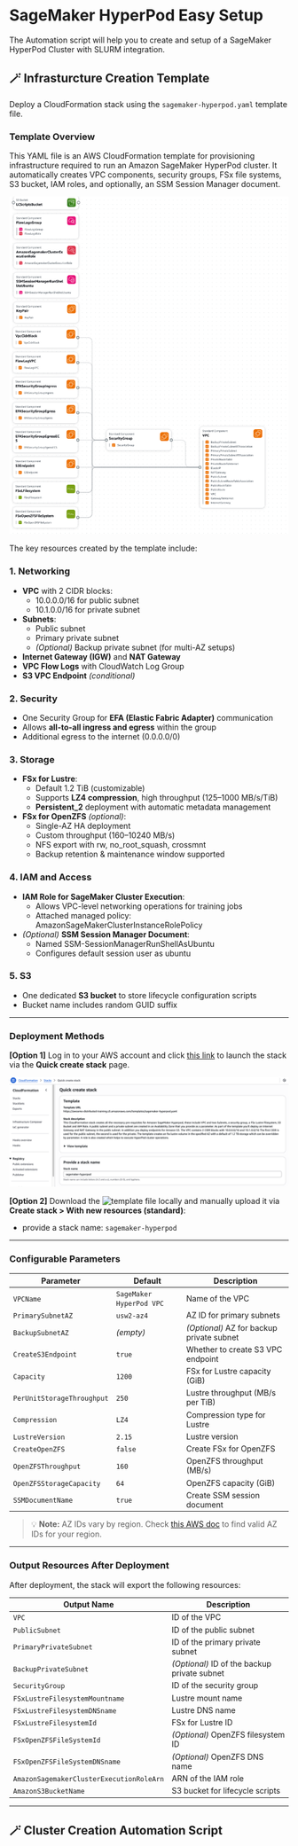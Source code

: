 # SageMaker HyperPod Easy Setup

The Automation script will help you to create and setup of a SageMaker HyperPod Cluster with SLURM integration.

## 🪄 Infrasturcture Creation Template

Deploy a CloudFormation stack using the `sagemaker-hyperpod.yaml` template file.

### Template Overview

This YAML file is an AWS CloudFormation template for provisioning infrastructure required to run an Amazon SageMaker HyperPod cluster. It automatically creates VPC components, security groups, FSx file systems, S3 bucket, IAM roles, and optionally, an SSM Session Manager document.

![Resource diagram defined by sagemaker-hyperpod.yaml](./img/infrastructure-by-template.png)

The key resources created by the template include:

### **1. Networking**

- **VPC** with 2 CIDR blocks:
    - 10.0.0.0/16 for public subnet
    - 10.1.0.0/16 for private subnet
- **Subnets**:
    - Public subnet
    - Primary private subnet
    - *(Optional)* Backup private subnet (for multi-AZ setups)
- **Internet Gateway (IGW)** and **NAT Gateway**
- **VPC Flow Logs** with CloudWatch Log Group
- **S3 VPC Endpoint** *(conditional)*
  

### **2. Security**

- One Security Group for **EFA (Elastic Fabric Adapter)** communication
- Allows **all-to-all ingress and egress** within the group
- Additional egress to the internet (0.0.0.0/0)


### **3. Storage**

- **FSx for Lustre**:
    - Default 1.2 TiB (customizable)
    - Supports **LZ4 compression**, high throughput (125–1000 MB/s/TiB)
    - **Persistent_2** deployment with automatic metadata management
- **FSx for OpenZFS** *(optional)*:
    - Single-AZ HA deployment
    - Custom throughput (160–10240 MB/s)
    - NFS export with rw, no_root_squash, crossmnt
    - Backup retention & maintenance window supported


### **4. IAM and Access**

- **IAM Role for SageMaker Cluster Execution**:
    - Allows VPC-level networking operations for training jobs
    - Attached managed policy: AmazonSageMakerClusterInstanceRolePolicy
- *(Optional)* **SSM Session Manager Document**:
    - Named SSM-SessionManagerRunShellAsUbuntu
    - Configures default session user as ubuntu

### **5. S3**

- One dedicated **S3 bucket** to store lifecycle configuration scripts
- Bucket name includes random GUID suffix

---

### Deployment Methods

**[Option 1]** Log in to your AWS account and click [this link](https://console.aws.amazon.com/cloudformation/home?#/stacks/quickcreate?templateURL=https://awsome-distributed-training.s3.amazonaws.com/templates/sagemaker-hyperpod.yaml&stackName=sagemaker-hyperpod) to launch the stack via the **Quick create stack** page.

![Quick Create Stack](./img/quick-create-stack.png)

**[Option 2]** Download the ![template file](./sagemaker-hyperpod.yaml) locally and manually upload it via **Create stack > With new resources (standard)**:

* provide a stack name: `sagemaker-hyperpod`

---

### Configurable Parameters

| Parameter | Default | Description |
|----------|---------|-------------|
| `VPCName` | `SageMaker HyperPod VPC` | Name of the VPC |
| `PrimarySubnetAZ` | `usw2-az4` | AZ ID for primary subnets |
| `BackupSubnetAZ` | *(empty)* | *(Optional)* AZ for backup private subnet |
| `CreateS3Endpoint` | `true` | Whether to create S3 VPC endpoint |
| `Capacity` | `1200` | FSx for Lustre capacity (GiB) |
| `PerUnitStorageThroughput` | `250` | Lustre throughput (MB/s per TiB) |
| `Compression` | `LZ4` | Compression type for Lustre |
| `LustreVersion` | `2.15` | Lustre version |
| `CreateOpenZFS` | `false` | Create FSx for OpenZFS |
| `OpenZFSThroughput` | `160` | OpenZFS throughput (MB/s) |
| `OpenZFSStorageCapacity` | `64` | OpenZFS capacity (GiB) |
| `SSMDocumentName` | `true` | Create SSM session document |

> 💡 **Note:** AZ IDs vary by region. Check [this AWS doc](https://docs.aws.amazon.com/ko_kr/ram/latest/userguide/working-with-az-ids.html) to find valid AZ IDs for your region.


---

### Output Resources After Deployment

After deployment, the stack will export the following resources:

| Output Name | Description |
|-------------|-------------|
| `VPC` | ID of the VPC |
| `PublicSubnet` | ID of the public subnet |
| `PrimaryPrivateSubnet` | ID of the primary private subnet |
| `BackupPrivateSubnet` | *(Optional)* ID of the backup private subnet |
| `SecurityGroup` | ID of the security group |
| `FSxLustreFilesystemMountname` | Lustre mount name |
| `FSxLustreFilesystemDNSname` | Lustre DNS name |
| `FSxLustreFilesystemId` | FSx for Lustre ID |
| `FSxOpenZFSFileSystemId` | *(Optional)* OpenZFS filesystem ID |
| `FSxOpenZFSFileSystemDNSname` | *(Optional)* OpenZFS DNS name |
| `AmazonSagemakerClusterExecutionRoleArn` | ARN of the IAM role |
| `AmazonS3BucketName` | S3 bucket for lifecycle scripts |

---

## 🪄 Cluster Creation Automation Script 



